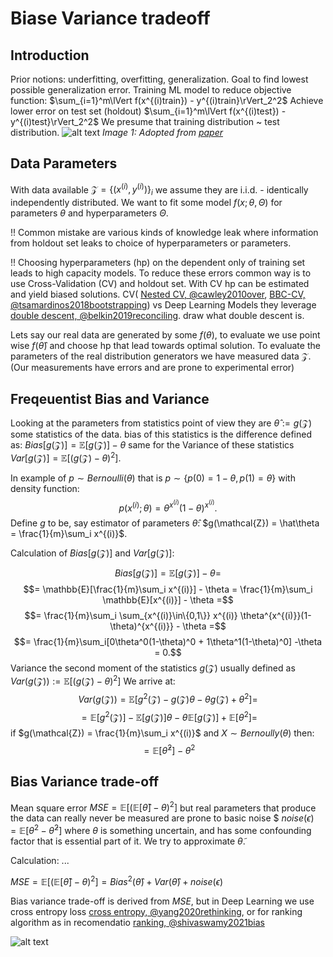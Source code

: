 # Biase Variance tradeoff
## Introduction
Prior notions: underfitting, overfitting, generalization. Goal to find lowest possible generalization error. 
Training ML model to reduce objective function: $\sum_{i=1}^m\lVert f(x^{(i)train}) - y^{(i)train}\rVert_2^2$
Achieve lower error on test set (holdout)  $\sum_{i=1}^m\lVert f(x^{(i)test}) - y^{(i)test}\rVert_2^2$
We presume that training distribution ~ test distribution. 
![alt text](../images/bias-variance-trade-off.jpg)
*Image 1: Adopted from [paper](https://link.springer.com/article/10.1007/s10115-019-01335-4)*
## Data Parameters
With data available $\mathcal{Z}=\{(x^{(i)},y^{(i)})\}_i$ we assume they are i.i.d. - identically independently distributed. We want to fit some model $f(x; \theta,\Theta)$ for parameters $\theta$ and hyperparameters $\Theta$. 

!! Common mistake are various kinds of knowledge leak where information from holdout set leaks to choice of hyperparameters or parameters. 

!! Choosing hyperparameters (hp) on the dependent only of training set leads to high capacity models. To reduce these errors common way is to use Cross-Validation (CV) and holdout set. With CV hp can be estimated and yield biased solutions. CV( [Nested CV, @cawley2010over](https://www.jmlr.org/papers/volume11/cawley10a/cawley10a.pdf), [BBC-CV, @tsamardinos2018bootstrapping](https://github.com/mensxmachina/BBC-CV)) vs Deep Learning Models they leverage [double descent, @belkin2019reconciling](https://arxiv.org/pdf/1812.11118). draw what double descent is.

Lets say our real data are generated by some $f(\theta)$, to evaluate we use point wise $f(\hat\theta)$ and choose hp that lead towards optimal solution. To evaluate the parameters of the real distribution generators we have measured data $\mathcal{Z}$. (Our measurements have errors and are prone to experimental error)

## Freqeuentist Bias and Variance
Looking at the parameters from statistics point of view they are $\hat\theta := g(\mathcal{Z})$ some statistics of the data. bias of this statistics is the difference defined as: $Bias[g(\mathcal{Z})] = \mathbb{E}[g(\mathcal{Z})] - \theta$ same for the Variance of these statistics
$Var[g(\mathcal{Z})] = \mathbb{E}[(g(\mathcal{Z}) - \theta)^2]$.

In example of $p \sim Bernoulli(\theta)$ that is $p\sim \{p(0)=1-\theta, p(1)=\theta\}$ with density function: 
$$p(x^{(i)};\theta) =\theta^{x^{(i)}}(1-\theta)^{x^{(i)}}.$$
 Define $g$ to be, say estimator of parameters $\hat\theta$: $g(\mathcal{Z}) = \hat\theta = \frac{1}{m}\sum_i x^{(i)}$.

Calculation of $Bias[g(\mathcal{Z})]$ and $Var[g(\mathcal{Z})]$:

$$Bias[g(\mathcal{Z})] = \mathbb{E}[g(\mathcal{Z})] - \theta =$$
$$= \mathbb{E}[\frac{1}{m}\sum_i x^{(i)}] - \theta = \frac{1}{m}\sum_i \mathbb{E}[x^{(i)}] - \theta =$$
$$= \frac{1}{m}\sum_i \sum_{x^{(i)}\in\{0,1\}} x^{(i)} \theta^{x^{(i)}}(1-\theta)^{x^{(i)}} - \theta =$$
$$= \frac{1}{m}\sum_i[0\theta^0(1-\theta)^0 + 1\theta^1(1-\theta)^0] -\theta = 0.$$
Variance the second moment of the statistics $g(\mathcal{Z})$ usually defined as $Var(g(\mathcal{Z})) :=\mathbb{E}[(g(\mathcal{Z}) - \theta)^2]$ We arrive at:
$$Var(g(\mathcal{Z})) = \mathbb{E}[g^2(\mathcal{Z}) - g(\mathcal{Z})\theta - \theta g(\mathcal{Z}) + \theta^2] = $$
$$= \mathbb{E}[g^2(\mathcal{Z})] - \mathbb{E}[g(\mathcal{Z})]\theta - \theta \mathbb{E}[g(\mathcal{Z})] + \mathbb{E}[\theta^2] =$$ 
if $g(\mathcal{Z}) = \frac{1}{m}\sum_i x^{(i)}$ and $X \sim Bernoully(\theta)$ then: 
$$= \mathbb{E}[\hat \theta^2] - \theta^2$$

## Bias Variance trade-off
Mean square error $MSE = \mathbb{E}[(\mathbb{E}[\hat\theta] - \theta)^2]$ but real parameters that produce the data can really never be measured are prone to basic noise $ $noise(\epsilon) = \mathbb{E}[\theta^2-\tilde\theta^2]$ where $\theta$ is something uncertain, and has some confounding factor that is essential part of it. We try to approximate $\tilde\theta$.

Calculation: ...

$MSE = \mathbb{E}[(\mathbb{E}[\hat\theta] - \theta)^2] = Bias^2(\hat\theta) + Var(\hat\theta) + noise(\epsilon)$

Bias variance trade-off is derived from $MSE$, but in Deep Learning we use cross entropy loss [cross entropy, @yang2020rethinking](https://proceedings.mlr.press/v119/yang20j/yang20j.pdf), or for ranking algorithm as in recomendatio [ranking, @shivaswamy2021bias](https://dl.acm.org/doi/10.1145/3437963.3441772)



![alt text](../images/foundations-bias-variance-00.svg)